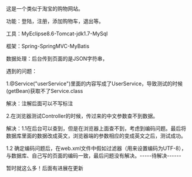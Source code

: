 这是一个类似于淘宝的购物网站。

功能：登陆，注册，添加购物车，退出等。

工具：MyEclipse8.6-Tomcat-jdk1.7-MySql

框架：Spring-SpringMVC-MyBatis 

数据处理：后台传到页面的是JSON字符串，

遇到的问题：

1.@Service("userService")里面的内容写成了UserService，导致测试的时候(getBean)获取不了Service.class

解决：注解后面可以不写标注

2.在浏览器测试Controller的时候，传过来的中文参数查不到数据。

解决：1.1在后台可以查到，但是在浏览器上面查不到，考虑到编码问题。最后将数据库里面的数据改成英文，浏览器端的参数相应的变成英文之后，测试成功。

1.2 确定编码问题后，在web.xml文件中假如过滤器（用来设置编码为UTF-8），与数据库、自己写的页面的编码一致，最后问题没有解决。-----待解决------

暂时就这么多！后面有进展在更新
